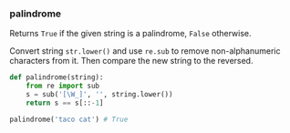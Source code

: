 ### palindrome

Returns `True` if the given string is a palindrome, `False` otherwise.

Convert string `str.lower()` and use `re.sub` to remove non-alphanumeric characters from it. Then compare the new string to the reversed.

```python
def palindrome(string):
    from re import sub
    s = sub('[\W_]', '', string.lower())
    return s == s[::-1]
```
```python
palindrome('taco cat') # True
```